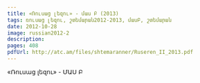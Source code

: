 ```yaml
---
title: «Ռուսաց լեզու» - մաս Բ (2013)
tags: ռուսաց լեզու, շտեմարան2012-2013, մասԲ, շտեմարան
date: 2012-10-28
image: russian2012-2
description: 
pages: 408
pdfUrl: http://atc.am/files/shtemaranner/Ruseren_II_2013.pdf
---
```



«Ռուսաց լեզու» - ՄԱՍ Բ
